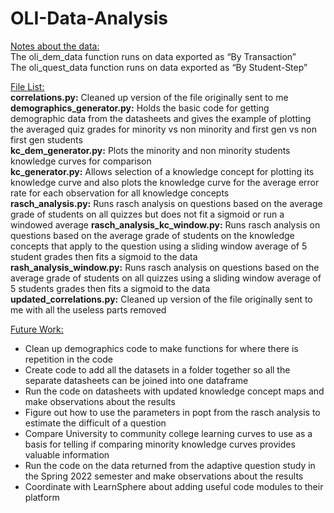 # OLI-Data-Analysis
<ins>Notes about the data:</ins>  
The oli_dem_data function runs on data exported as “By Transaction”  
The oli_quest_data function runs on data exported as “By Student-Step”  

<ins>File List:</ins>  
**correlations.py:** Cleaned up version of the file originally sent to me  
**demographics_generator.py:** Holds the basic code for getting demographic data from the datasheets and gives the example of plotting the averaged quiz grades for minority vs non minority and first gen vs non first gen students  
**kc_dem_generator.py:** Plots the minority and non minority students knowledge curves for comparison  
**kc_generator.py:** Allows selection of a knowledge concept for plotting its knowledge curve and also plots the knowledge curve for the average error rate for each observation for all knowledge concepts  
**rasch_analysis.py:** Runs rasch analysis on questions based on the average grade of students on all quizzes but does not fit a sigmoid or run a windowed average
**rasch_analysis_kc_window.py:** Runs rasch analysis on questions based on the average grade of students on the knowledge concepts that apply to the question using a sliding window average of 5 student grades then fits a sigmoid to the data  
**rash_analysis_window.py:** Runs rasch analysis on questions based on the average grade of students on all quizzes using a sliding window average of 5 students grades then fits a sigmoid to the data  
**updated_correlations.py:** Cleaned up version of the file originally sent to me with all the useless parts removed  

<ins>Future Work:</ins>
* Clean up demographics code to make functions for where there is repetition in the code
* Create code to add all the datasets in a folder together so all the separate datasheets can be joined into one dataframe
* Run the code on datasheets with updated knowledge concept maps and make observations about the results
* Figure out how to use the parameters in popt from the rasch analysis to estimate the difficult of a question
* Compare University to community college learning curves to use as a basis for telling if comparing minority knowledge curves provides valuable information
* Run the code on the data returned from the adaptive question study in the Spring 2022 semester and make observations about the results
* Coordinate with LearnSphere about adding useful code modules to their platform

